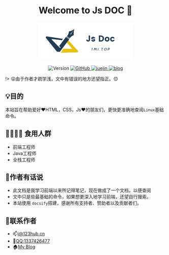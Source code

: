 <h1 align="center">Welcome to Js DOC 👋</h1>
<p align="center">
  <a href="https://js.xingeek.com">
    <img alt="linuxDoc" src="/media/logo.jpg">
  </a>
</p>
<p align="center">
  <img alt="Version" src="https://img.shields.io/badge/version-0.1.0-blue.svg?cacheSeconds=2592000" />
   <a href="https://github.com/Aye-hub/1mi?icon=github&color=4ab8a1">
    <img alt="GitHub" src="https://img.shields.io/badge/github-Aye--Hub-red" target="_blank" />
  </a>
  <a href='https://juejin.im/user/5d424a9a51882530e241ff83' target="_blank" alt='travis ci'>
  <img alt='juejin' src='https://img.shields.io/badge/%E6%8E%98%E9%87%91-%E9%98%BF%E4%B8%9A-blue'>
  </a>
   <a href='https://www.lvzhenye.club' target="_blank" alt='travis ci'>
  <img alt='blog' src='https://img.shields.io/badge/blog-%E9%98%BF%E4%B8%9AHub-yellowgreen'>
  </a>
</p>

!> :stuck_out_tongue_winking_eye:由于作者才疏学浅，文中有错误的地方还望指正。😊

## 💡目的
本站旨在帮助爱好:heart:HTML，CSS，Js:heart:的朋友们，更快更准确地查阅`Linux`基础命令。

## 👨‍👨‍👦‍👦  食用人群
- 前端工程师
- Java工程师
- 全栈工程师

## 🎺作者有话说
- 此文档是我学习前端以来所记得笔记，现在做成了一个文档，以便查阅
- 文中只是些最基础的命令，如果想更深入地学习前端，还望自行搜索。
- 本站使用 `docsify`搭建，感谢所有支持者、赞助者以及贡献者们。

## 🤙联系作者
* 📫[i@123hub.cn](mailto:i@123hub.cn)
* :iphone:[QQ:1337426477](http://wpa.qq.com/msgrd?v=3&uin=1337426477&site=qq&menu=yes)
* 🏠[My Blog](https://www.lvzhenye.club)